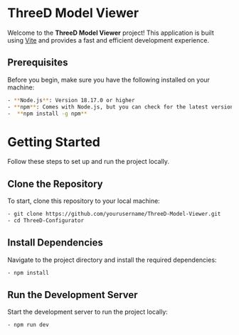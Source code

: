 # ThreeD Model Viewer
Welcome to the **ThreeD Model Viewer** project! This application is built using [Vite](https://vitejs.dev/) and provides a fast and efficient development experience.


## Prerequisites
Before you begin, make sure you have the following installed on your machine:
```bash
- **Node.js**: Version 18.17.0 or higher
- **npm**: Comes with Node.js, but you can check for the latest version with:
-  **npm install -g npm**
```


# Getting Started
Follow these steps to set up and run the project locally.

## Clone the Repository
To start, clone this repository to your local machine:
```bash
- git clone https://github.com/yourusername/ThreeD-Model-Viewer.git
- cd ThreeD-Configurator
```


## Install Dependencies
Navigate to the project directory and install the required dependencies:
```bash
- npm install
```

## Run the Development Server
Start the development server to run the project locally:
```bash
- npm run dev
```
